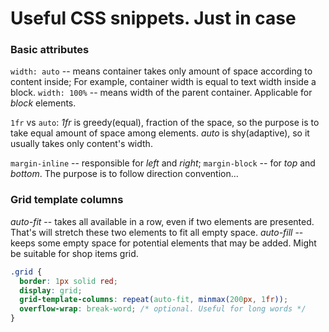 # Useful CSS snippets. Just in case

### Basic attributes
`width: auto` -- means container takes only amount of space according to content inside; For example, container width is equal to text width inside a block.
`width: 100%` -- means width of the parent container. Applicable for _block_ elements.

`1fr` vs `auto`: _1fr_ is greedy(equal), fraction of the space, so the purpose is to take equal amount of space among elements. _auto_ is shy(adaptive), so it usually takes only content's width.

`margin-inline` -- responsible for _left_ and _right_; `margin-block` -- for _top_ and _bottom_. The purpose is to follow direction convention...

### Grid template columns
   _auto-fit_ -- takes all available in a row, even if two elements are presented. That's will stretch these two elements to fit all empty space.
   _auto-fill_ -- keeps some empty space for potential elements that may be added. Might be suitable for shop items grid.
```css
.grid {
  border: 1px solid red;
  display: grid;
  grid-template-columns: repeat(auto-fit, minmax(200px, 1fr));
  overflow-wrap: break-word; /* optional. Useful for long words */
}

